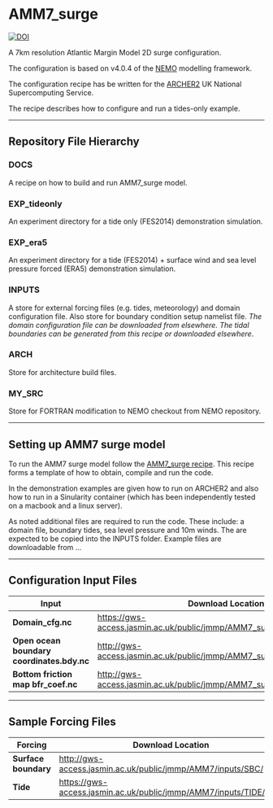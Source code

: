 # AMM7_surge

[![DOI](https://zenodo.org/badge/293564924.svg)](https://zenodo.org/badge/latestdoi/293564924)

A 7km resolution Atlantic Margin Model 2D surge configuration.

The configuration is based on v4.0.4 of the [NEMO](https://www.nemo-ocean.eu) modelling framework.

The configuration recipe has be written for the [ARCHER2](https://www.archer2.ac.uk) UK National Supercomputing Service. 

The recipe describes how to configure and run a tides-only example.

---

## Repository File Hierarchy

### DOCS

A recipe on how to build and run AMM7_surge model.

### EXP_tideonly

An experiment directory for a tide only (FES2014) demonstration simulation.

### EXP_era5

An experiment directory for a tide (FES2014) + surface wind and sea level pressure forced (ERA5) demonstration simulation.

### INPUTS

A store for external forcing files (e.g. tides, meteorology) and domain configuration file. Also store for boundary condition setup namelist file. *The domain configuration file can be downloaded from elsewhere. The tidal boundaries can be generated from this recipe or downloaded elsewhere*.

### ARCH

Store for architecture build files.

### MY_SRC

Store for FORTRAN modification to NEMO checkout from NEMO repository.


---

## Setting up AMM7 surge model

To run the AMM7 surge model follow the [AMM7_surge recipe](docs/AMM7_SURGE_build_and_run.rst). This recipe forms a template of how to obtain, compile and run the code.

In the demonstration examples are given how to run on ARCHER2 and also how to run in a Sinularity container (which has been independently tested on a macbook and a linux server).

As noted additional files are required to run the code. These include: a domain file, boundary tides, sea level pressure and 10m winds. The are expected to be copied into the INPUTS folder. Example files are downloadable from ...


---


## Configuration Input Files

|  **Input** | **Download Location** |
|-------------- | -------------- |
| **Domain_cfg.nc** | https://gws-access.jasmin.ac.uk/public/jmmp/AMM7_surge/domain_cfg.nc |
| **Open ocean boundary coordinates.bdy.nc** | http://gws-access.jasmin.ac.uk/public/jmmp/AMM7_surge/coordinates.bdy.nc |
| **Bottom friction map bfr_coef.nc** | http://gws-access.jasmin.ac.uk/public/jmmp/AMM7_surge/bfr_coef.nc |

---

## Sample Forcing Files

| **Forcing** | **Download Location** |
|-------------- | ------------------|
| **Surface boundary** | http://gws-access.jasmin.ac.uk/public/jmmp/AMM7/inputs/SBC/ |
| **Tide** | https://gws-access.jasmin.ac.uk/public/jmmp/AMM7/inputs/TIDE/FES/ |

